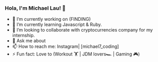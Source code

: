 ### Hola, I'm Michael Lau! 👋

- 🔭 I’m currently working on (FINDING)
- 🌱 I’m currently learning Javascript & Ruby.
- 👯 I’m looking to collaborate with cryptocurrencies company for my internship.
- 💬 Ask me about 
- 📫 How to reach me: Instagram| [michael7_coding]
- ⚡ Fun fact: Love to (Workout 🏋️ | JDM lovers🏎️ | Gaming 🎮)

